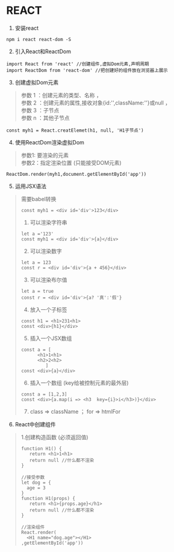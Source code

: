 # REACT
1. 安装react
```
npm i react react-dom -S
```
2. 引入React和ReactDom
```
import React from 'react' //创建组件,虚拟Dom元素,声明周期
import ReactDom from 'react-dom' //把创建好的组件放在浏览器上展示
```
3. 创建虚拟Dom元素
> 参数 1 ：创建元素的类型、名称 ，<br>
  参数 2 ：创建元素的属性,接收对象{id:'',className:''}或null ，<br>
  参数 3 ：子节点 <br>
  参数 n ：其他子节点
```
const myh1 = React.creatElemet(h1, null, 'H1子节点')
```
4. 使用ReactDom渲染虚拟Dom
> 参数1: 要渲染的元素 <br>
  参数2：指定渲染位置 (只能接受DOM元素)
```
ReactDom.render(myh1,document.getElementById('app'))
```
5. 运用JSX语法
> 需要babel转换 <br>
>```
>const myh1 = <div id='div'>123</div>
>```
> 1. 可以渲染字符串
> ```
> let a ='123'
> const myh1 = <div id='div'>{a}</div>
> ```
> 2. 可以渲染数字
>```
> let a = 123
> const r = <div id='div'>{a + 456}</div>
>```
> 3. 可以渲染布尔值
>```
> let a = true
> const r = <div id='div'>{a? '真':'假'}
>```
> 4. 放入一个子标签
>```
> const h1 = <h1>231<h1>
> const <div>{h1}</div>
>```
> 5. 插入一个JSX数组
>```
>const a = [
>       <h1>1<h1>
>       <h2>2<h2>
>          ]
> const <div>{a}</div>
>```
> 6. 插入一个数组 (key给被控制元素的最外层)
>```
> const a = [1,2,3]
> const <div>{a.map(i => <h3  key={i}>i</h3>)}</div>
>```
> 7. class => className ； for => htmlFor
6. React中创建组件
> 1.创建构造函数 (必须返回值)
>```
>function H1() {
>    return <h1>1<h1>
>    return null //什么都不渲染
>}
>
>//接受参数
>let dog = {
>   age = 3
>}
>function H1(props) {
>    return <h1>{props.age}</h1>
>    return null //什么都不渲染
>}
>
>//渲染组件
>React.render(
>   <H1 name="dog.age"></H1>
>,getElementById('app'))
>
>```